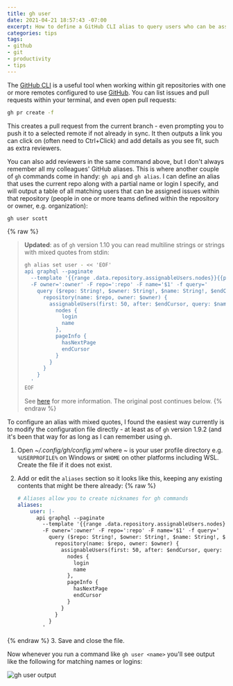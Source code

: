 ```yaml
---
title: gh user
date: 2021-04-21 18:57:43 -07:00
excerpt: How to define a GitHub CLI alias to query users who can be assigned issues within the current repository.
categories: tips
tags:
- github
- git
- productivity
- tips
---
```

The [GitHub CLI](https://github.com/cli/cli) is a useful tool when working within git repositories with one or more remotes configured to use [GitHub](https://github.com). You can list issues and pull requests within your terminal, and even open pull requests:

```bash
gh pr create -f
```

This creates a pull request from the current branch - even prompting you to push it to a selected remote if not already in sync. It then outputs a link you can click on (often need to Ctrl+Click) and add details as you see fit, such as extra reviewers.

You can also add reviewers in the same command above, but I don't always remember all my colleagues' GitHub aliases. This is where another couple of `gh` commands come in handy: `gh api` and `gh alias`. I can define an alias that uses the current repo along with a partial name or login I specify, and will output a table of all matching users that can be assigned issues within that repository (people in one or more teams defined within the repository or owner, e.g. organization):

```bash
gh user scott
```

{% raw %}
> **Updated**: as of `gh` version 1.10 you can read multiline strings or strings with mixed quotes from stdin:
>
> ```bash
> gh alias set user - << 'EOF'
> api graphql --paginate
>   --template '{{range .data.repository.assignableUsers.nodes}}{{printf "%-16s" .login | color "green"}}{{.name}}{{"\n"}}{{end}}'
>   -F owner=':owner' -F repo=':repo' -F name='$1' -f query='
>     query ($repo: String!, $owner: String!, $name: String!, $endCursor: String) {
>       repository(name: $repo, owner: $owner) {
>         assignableUsers(first: 50, after: $endCursor, query: $name) {
>           nodes {
>             login
>             name
>           },
>           pageInfo {
>             hasNextPage
>             endCursor
>           }
>         }
>       }
>     }
>   '
> EOF
> ```
>
> See [here](2021-05-19-gh-alias-set-from-stdin.md) for more information. The original post continues below.
{% endraw %}

To configure an alias with mixed quotes, I found the easiest way currently is to modify the configuration file directly - at least as of `gh` version 1.9.2 (and it's been that way for as long as I can remember using `gh`.

1. Open *~/.config/gh/config.yml* where *~* is your user profile directory e.g. `%USERPROFILE%` on Windows or `$HOME` on other platforms including WSL. Create the file if it does not exist.
2. Add or edit the `aliases` section so it looks like this, keeping any existing contents that might be there already:
{% raw %}

   ```yaml
   # Aliases allow you to create nicknames for gh commands
   aliases:
       user: |-
         api graphql --paginate
           --template '{{range .data.repository.assignableUsers.nodes}}{{printf "%-16s" .login | color "green"}}{{.name}}{{"\n"}}{{end}}'
           -F owner=':owner' -F repo=':repo' -F name='$1' -f query='
             query ($repo: String!, $owner: String!, $name: String!, $endCursor: String) {
               repository(name: $repo, owner: $owner) {
                 assignableUsers(first: 50, after: $endCursor, query: $name) {
                   nodes {
                     login
                     name
                   },
                   pageInfo {
                     hasNextPage
                     endCursor
                   }
                 }
               }
             }
           '
    ```

{% endraw %}
3. Save and close the file.

Now whenever you run a command like `gh user <name>` you'll see output like the following for matching names or logins:

![gh user output](/assets/images/tips/gh-user-output.png)

